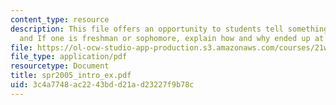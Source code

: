 ```yaml
---
content_type: resource
description: This file offers an opportunity to students tell something about themselves
  and If one is freshman or sophomore, explain how and why ended up at MIT.
file: https://ol-ocw-studio-app-production.s3.amazonaws.com/courses/21w-730-3-writing-and-the-environment-spring-2005/3c4a7748ac2243bdd21ad23227f9b78c_spr2005_intro_ex.pdf
file_type: application/pdf
resourcetype: Document
title: spr2005_intro_ex.pdf
uid: 3c4a7748-ac22-43bd-d21a-d23227f9b78c
---
```

